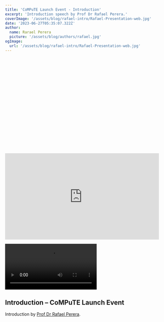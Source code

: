 ```yaml
---
title: 'CoMPuTE Launch Event - Introduction'
excerpt: 'Introduction speech by Prof Dr Rafael Perera.'
coverImage: '/assets/blog/rafael-intro/Rafael-Presentation-web.jpg'
date: '2023-06-27T05:35:07.322Z'
author:
  name: Rarael Perera
  picture: '/assets/blog/authors/rafael.jpg'
ogImage:
  url: '/assets/blog/rafael-intro/Rafael-Presentation-web.jpg'
---
```


<div>
<iframe width="560" height="315" src="" data-src="https://www.youtube.com/embed/OnDXxnZELoE?si=7Q55bv7HThp3ipwp" title="YouTube video player" frameborder="0" data-allow="accelerometer; autoplay; clipboard-write; encrypted-media; gyroscope; picture-in-picture; web-share" allowfullscreen>
</iframe>
</div>
<div style="position: relative; padding-bottom: 56.25%; height: 0; overflow: hidden;">
  <iframe src="https://www.youtube.com/embed/w7Ft2ymGmfc?autoplay=1" style="position: absolute; top: 0; left: 0; width: 100%; height: 100%; border:0;" allowfullscreen title="YouTube Video"></iframe>
</div>

<YouTubePlayer videoId="bmD-tZe8HBA" />

<video src="https://www.youtube.com/embed/OnDXxnZELoE?si=7Q55bv7HThp3ipwp"></video>

## Introduction – CoMPuTE Launch Event

Introduction by [Prof Dr Rafael Perera](https://www.phc.ox.ac.uk/team/rafael-perera).

<iframe width="560" height="315" src="" data-src="https://www.youtube.com/embed/OnDXxnZELoE?si=7Q55bv7HThp3ipwp" title="YouTube video player" frameborder="0" data-allow="accelerometer; autoplay; clipboard-write; encrypted-media; gyroscope; picture-in-picture; web-share" allowfullscreen>
</iframe>